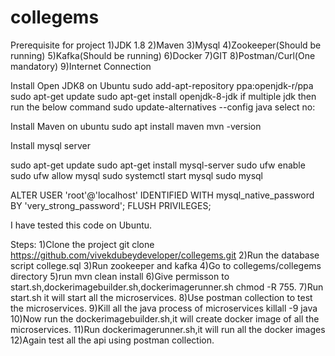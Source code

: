 # collegems
Prerequisite for project
1)JDK 1.8
2)Maven
3)Mysql 
4)Zookeeper(Should be running)
5)Kafka(Should be running)
6)Docker
7)GIT
8)Postman/Curl(One mandatory)
9)Internet Connection

Install Open JDK8 on Ubuntu
sudo add-apt-repository ppa:openjdk-r/ppa
sudo apt-get update
sudo apt-get install openjdk-8-jdk
if multiple jdk then run the below command 
sudo update-alternatives --config java
select no:<No>

Install Maven on ubuntu
sudo apt install maven
mvn -version


Install mysql server

sudo apt-get update
sudo apt-get install mysql-server
sudo ufw enable
sudo ufw allow mysql
sudo systemctl start mysql
sudo mysql

ALTER USER 'root'@'localhost' IDENTIFIED WITH mysql_native_password BY 'very_strong_password';
FLUSH PRIVILEGES;

I have tested this code on Ubuntu.

Steps:
1)Clone the project
git clone https://github.com/vivekdubeydeveloper/collegems.git
2)Run the database script college.sql
3)Run zookeeper and kafka
4)Go to collegems/collegems directory
5)run mvn clean install
6)Give permisson to start.sh,dockerimagebuilder.sh,dockerimagerunner.sh
chmod -R 755.
7)Run start.sh it will start all the microservices.
8)Use postman collection to test the microservices.
9)Kill all the java process of microservices
killall -9 java
10)Now run the dockerimagebuilder.sh,it will create docker image of all the microservices.
11)Run dockerimagerunner.sh,it will run all the docker images
12)Again test all the api using postman collection.




